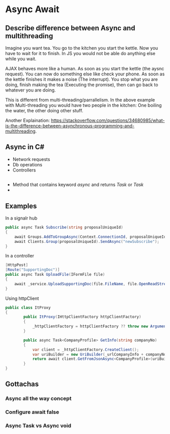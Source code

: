 # Async Await

## Describe difference between Async and multithreading
Imagine you want tea. You go to the kitchen you start the kettle. Now you have to wait for it to finish. In JS you would not be able do anything else while you wait.

AJAX behaves more like a human. As soon as you start the kettle (the aysnc request). You can now do something else like check your phone. As soon as the kettle finishes it makes a noise (The interrupt). You stop what you are doing, finish making the tea (Executing the promise), then can go back to whatever you are doing.

This is different from multi-threading/parrallelism. In the above example with Multi-threading you would have two people in the kitchen: One boiling the water, the other doing other stuff.

Another Explaination: https://stackoverflow.com/questions/34680985/what-is-the-difference-between-asynchronous-programming-and-multithreading.

## Async in C#
- Network requests
- Db operations
- Controllers


## 
- Method that contains keyword _async_ and returns _Task_ or _Task<T>_
- 
    
    
## Examples
In a signalr hub
```cs
public async Task Subscribe(string proposalUniqueId)
{
    await Groups.AddToGroupAsync(Context.ConnectionId, proposalUniqueId);
    await Clients.Group(proposalUniqueId).SendAsync("newSubscribe");
}
```
        
In a controller
```cs
[HttpPost]
[Route("SupportingDoc")]
public async Task UploadFile(IFormFile file)
{
    await _service.UploadSupportingDoc(file.FileName, file.OpenReadStream());
}
```

Using httpClient
```cs
public class ItProxy
{
        public ItProxy(IHttpClientFactory httpClientFactory)
        {
            _httpClientFactory = httpClientFactory ?? throw new ArgumentNullException(nameof(httpClientFactory));
        }

        public async Task<CompanyProfile> GetInfo(string companyNo)
        {
            var client = _httpClientFactory.CreateClient();
            var uriBuilder = new UriBuilder(_urlCompanyInfo + companyNo);
            return await client.GetFromJsonAsync<CompanyProfile>(uriBuilder.Uri).ConfigureAwait(false);
        }
}
```



## Gottachas
### Async all the way concept

### Configure await false

### Async Task vs Async void
